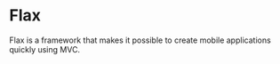 Flax
====

Flax is a framework that makes it possible to create mobile applications quickly using MVC.

